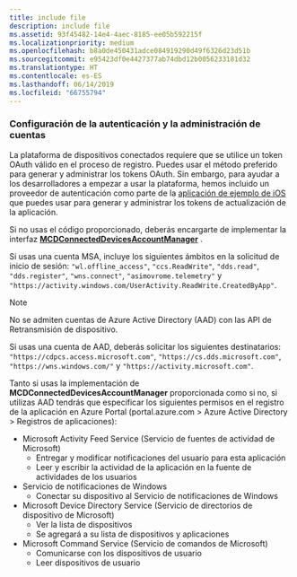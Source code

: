 ```yaml
---
title: include file
description: include file
ms.assetid: 93f45482-14e4-4aec-8185-ee05b592215f
ms.localizationpriority: medium
ms.openlocfilehash: b8a0de450431adce084919290d49f6326d23d51b
ms.sourcegitcommit: e95423df0e4427377ab74dbd12b0056233181d32
ms.translationtype: HT
ms.contentlocale: es-ES
ms.lasthandoff: 06/14/2019
ms.locfileid: "66755794"
---
```

### <a name="set-up-authentication-and-account-management"></a>Configuración de la autenticación y la administración de cuentas

La plataforma de dispositivos conectados requiere que se utilice un token OAuth válido en el proceso de registro.  Puedes usar el método preferido para generar y administrar los tokens OAuth.  Sin embargo, para ayudar a los desarrolladores a empezar a usar la plataforma, hemos incluido un proveedor de autenticación como parte de la [aplicación de ejemplo de iOS](https://github.com/Microsoft/project-rome/tree/master/iOS/samples/account-provider-sample) que puedes usar para generar y administrar los tokens de actualización de la aplicación.

Si no usas el código proporcionado, deberás encargarte de implementar la interfaz **[MCDConnectedDevicesAccountManager](../objectivec-api/connecteddevices/MCDConnectedDevicesAccountManager.md)** .

Si usas una cuenta MSA, incluye los siguientes ámbitos en la solicitud de inicio de sesión: `"wl.offline_access"`, `"ccs.ReadWrite"`, `"dds.read"`, `"dds.register"`, `"wns.connect"`, `"asimovrome.telemetry"` y `"https://activity.windows.com/UserActivity.ReadWrite.CreatedByApp"`.

> [!NOTE]
> No se admiten cuentas de Azure Active Directory (AAD) con las API de Retransmisión de dispositivo.

Si usas una cuenta de AAD, deberás solicitar los siguientes destinatarios: `"https://cdpcs.access.microsoft.com"`, `"https://cs.dds.microsoft.com"`, `"https://wns.windows.com/"` y `"https://activity.microsoft.com"`.

Tanto si usas la implementación de **MCDConnectedDevicesAccountManager** proporcionada como si no, si utilizas AAD tendrás que especificar los siguientes permisos en el registro de la aplicación en Azure Portal (portal.azure.com > Azure Active Directory > Registros de aplicaciones):
* Microsoft Activity Feed Service (Servicio de fuentes de actividad de Microsoft) 
  * Entregar y modificar notificaciones del usuario para esta aplicación
  * Leer y escribir la actividad de la aplicación en la fuente de actividades de los usuarios
* Servicio de notificaciones de Windows
  * Conectar su dispositivo al Servicio de notificaciones de Windows 
* Microsoft Device Directory Service (Servicio de directorios de dispositivo de Microsoft)
  * Ver la lista de dispositivos
  * Se agregará a su lista de dispositivos y aplicaciones 
* Microsoft Command Service (Servicio de comandos de Microsoft)
  * Comunicarse con los dispositivos de usuario
  * Leer dispositivos de usuario

